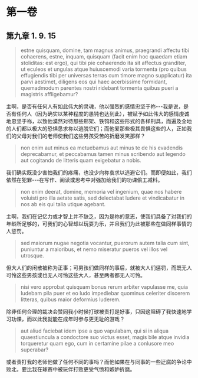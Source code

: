 # 第一卷
## 第九章 1. 9. 15

> estne quisquam, domine, tam magnus animus, praegrandi affectu tibi cohaerens, estne, inquam, quisquam (facit enim hoc quaedam etiam stoliditas: est ergo), qui tibi pie cohaerendo ita sit affectus granditer, ut eculeos et ungulas atque huiuscemodi varia tormenta (pro quibus effugiendis tibi per universas terras cum timore magno supplicatur) ita parvi aestimet, diligens eos qui haec acerbissime formidant, quemadmodum parentes nostri ridebant tormenta quibus pueri a magistris affligebamur?

主啊，是否有任何人有如此伟大的灵魂，他以强烈的感情忠坚于祢---我是说，是否有任何人（因为确实以某种程度的愚钝也达到此），被赋予如此伟大的感情虔诚地忠坚于祢，以致他漠然对待那些邢架、铁钩和这些形式的各样刑具，而遍及全地的人们都以极大的恐惧恳求祢以逃脱它们；而他爱那些极其畏惧这些的人，正如我们的父母对我们的老师使我们这些男孩受苦的折磨发笑那样？

> non enim aut minus ea metuebamus aut minus te de his evadendis deprecabamur, et peccabamus tamen minus scribendo aut legendo aut cogitando de litteris quam exigebatur a nobis.

我们确实既没少害怕我们的疼痛，也没少向祢哀求以逃避它们。而即便如此，我们依然在犯罪---在写作、阅读或思考中对强加给我们的功课偷工减料。

> non enim deerat, domine, memoria vel ingenium, quae nos habere voluisti pro illa aetate satis, sed delectabat ludere et vindicabatur in nos ab eis qui talia utique agebant.

主啊，我们在记忆力或才智上并不缺乏，因为是祢的意志，使我们具备了对我们的年龄所足够的，可我们的心智却以玩耍为乐，并且我们为此被那些在做同样事情的人惩罚。

> sed maiorum nugae negotia vocantur, puerorum autem talia cum sint, puniuntur a maioribus, et nemo miseratur pueros vel illos vel utrosque.

但大人们的闲散被称为正事；可男孩们做同样的事后，就被大人们惩罚，而既无人可怜这些男孩或也无人可怜这些大人，甚至两者都无人可怜。

> nisi vero approbat quisquam bonus rerum arbiter vapulasse me, quia ludebam pila puer et eo ludo impediebar quominus celeriter discerem litteras, quibus maior deformius luderem. 

除非任何合理的裁决会赞同我小时候打球被责打是好事，只因这阻碍了我快速地学习功课，而以此我就能在成年时参与更无耻的游戏？

> aut aliud faciebat idem ipse a quo vapulabam, qui si in aliqua quaestiuncula a condoctore suo victus esset, magis bile atque invidia torqueretur quam ego, cum in certamine pilae a conlusore meo superabar? 

或者责打我的老师他做了任何不同的事吗？而他如果在与同事的一些迂腐的争论中败北，要比我在球赛中被玩伴打败更受气愤和嫉妒折磨。